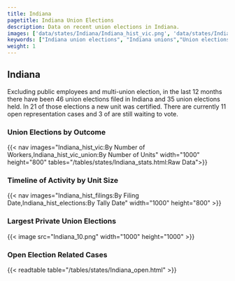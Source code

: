 ```yaml
---
title: Indiana
pagetitle: Indiana Union Elections
description: Data on recent union elections in Indiana.
images: ['data/states/Indiana/Indiana_hist_vic.png', 'data/states/Indiana/Indiana_hist_size.png', 'data/states/Indiana/Indiana_10.png']
keywords: ["Indiana union elections", "Indiana unions","Union elections"]
weight: 1
---
```

##  Indiana

Excluding public employees and multi-union election, in the last 12 months there have been 46 union elections filed in Indiana and 35 union elections held. In 21 of those elections a new unit was certified. There are currently 11 open representation cases and 3 of are still waiting to vote.

### Union Elections by Outcome
{{< nav images="Indiana_hist_vic:By Number of Workers,Indiana_hist_vic_union:By Number of Units" width="1000" height="800" tables="/tables/states/Indiana_stats.html:Raw Data">}}

### Timeline of Activity by Unit Size
{{< nav images="Indiana_hist_filings:By Filing Date,Indiana_hist_elections:By Tally Date" width="1000" height="800" >}}

### Largest Private Union Elections
{{< image src="Indiana_10.png" width="1000" height="1000"  >}}

### Open Election Related Cases
{{< readtable table="/tables/states/Indiana_open.html" >}}

